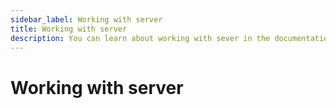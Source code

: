```yaml
---
sidebar_label: Working with server
title: Working with server
description: You can learn about working with sever in the documentation of the DHTMLX JavaScript Booking library. Browse developer guides and API reference, try out code examples and live demos, and download a free 30-day evaluation version of DHTMLX Booking.
---
```


# Working with server
